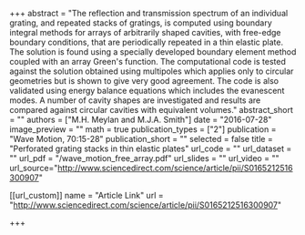 +++
abstract = "The reflection and transmission spectrum of an individual grating, and repeated stacks of gratings, is computed using boundary integral methods for arrays of arbitrarily shaped cavities, with free-edge boundary conditions, that are periodically repeated in a thin elastic plate. The solution is found using a specially developed boundary element method coupled with an array Green's function. The computational code is tested against the solution obtained using multipoles which applies only to circular geometries but is shown to give very good agreement. The code is also validated using energy balance equations which includes the evanescent modes. A number of cavity shapes are investigated and results are compared against circular cavities with equivalent volumes."
abstract_short = ""
authors = ["M.H. Meylan and M.J.A. Smith"]
date = "2016-07-28"
image_preview = ""
math = true
publication_types = ["2"]
publication = "Wave Motion, 70:15-28"
publication_short = ""
selected = false
title = "Perforated grating stacks in thin elastic plates"
url_code = ""
url_dataset = ""
url_pdf = "/wave_motion_free_array.pdf"
url_slides = ""
url_video = ""
url_source="http://www.sciencedirect.com/science/article/pii/S0165212516300907"

[[url_custom]]
name = "Article Link"
url = "http://www.sciencedirect.com/science/article/pii/S0165212516300907"

+++
